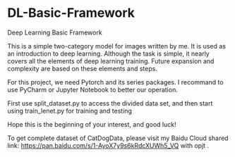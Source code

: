 # DL-Basic-Framework
Deep Learning Basic Framework

This is a simple two-category model for images written by me. It is used as an introduction to deep learning. Although the task is simple, it nearly covers all the elements of deep learning training. Future expansion and complexity are based on these elements and steps.

For this project, we need Pytorch and its series packages. I recommand to use PyCharm or Jupyter Notebook to better our operation.

First use split_dataset.py to access the divided data set, and then start using train_lenet.py for training and testing

Hope this is the beginning of your interest, and good luck!

To get complete dataset of CatDogData, please visit my Baidu Cloud shared link: https://pan.baidu.com/s/1-AyoX7y9s6kRdcXUWh5_VQ with opjt .
